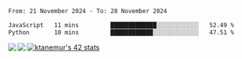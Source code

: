 <!--START_SECTION:waka-->

```txt
From: 21 November 2024 - To: 28 November 2024

JavaScript   11 mins         █████████████░░░░░░░░░░░░   52.49 %
Python       10 mins         ████████████░░░░░░░░░░░░░   47.51 %
```

<!--END_SECTION:waka-->
<a href="https://github.com/anuraghazra/github-readme-stats">
  <img align="left" src="https://github-readme-stats.vercel.app/api?username=Tanesan&count_private=true&show_icons=true" />
<img align="left" src="https://github-readme-stats.vercel.app/api/top-langs/?username=Tanesan" />
</a>

[![ktanemur's 42 stats](https://badge42.vercel.app/api/v2/cl1wslf6s002109l771rng2w8/stats?cursusId=21&coalitionId=62)](https://github.com/JaeSeoKim/badge42)

